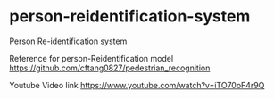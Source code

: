 # person-reidentification-system
Person Re-identification system

Reference for person-Reidentification model
https://github.com/cftang0827/pedestrian_recognition

Youtube Video link 
https://www.youtube.com/watch?v=iTO70oF4r9Q
